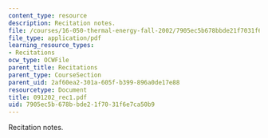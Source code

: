 ```yaml
---
content_type: resource
description: Recitation notes.
file: /courses/16-050-thermal-energy-fall-2002/7905ec5b678bbde21f7031f6e7ca50b9_091202_rec1.pdf
file_type: application/pdf
learning_resource_types:
- Recitations
ocw_type: OCWFile
parent_title: Recitations
parent_type: CourseSection
parent_uid: 2af60ea2-301a-605f-b399-896a0de17e88
resourcetype: Document
title: 091202_rec1.pdf
uid: 7905ec5b-678b-bde2-1f70-31f6e7ca50b9
---
```

Recitation notes.

